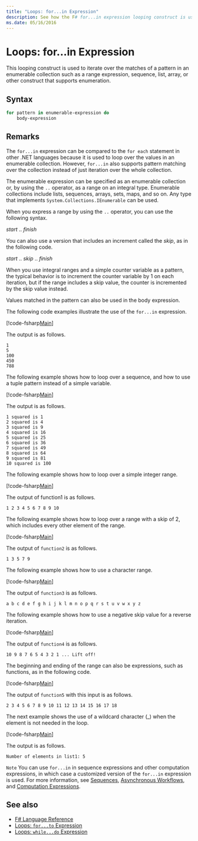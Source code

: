 ```yaml
---
title: "Loops: for...in Expression"
description: See how the F# for...in expression looping construct is used to iterate over the matches of a pattern in an enumerable collection.
ms.date: 05/16/2016
---
```

# Loops: for...in Expression

This looping construct is used to iterate over the matches of a pattern in an enumerable collection such as a range expression, sequence, list, array, or other construct that supports enumeration.

## Syntax

```fsharp
for pattern in enumerable-expression do
    body-expression
```

## Remarks

The `for...in` expression can be compared to the `for each` statement in other .NET languages because it is used to loop over the values in an enumerable collection. However, `for...in` also supports pattern matching over the collection instead of just iteration over the whole collection.

The enumerable expression can be specified as an enumerable collection or, by using the `..` operator, as a range on an integral type. Enumerable collections include lists, sequences, arrays, sets, maps, and so on. Any type that implements `System.Collections.IEnumerable` can be used.

When you express a range by using the `..` operator, you can use the following syntax.

*start* .. *finish*

You can also use a version that includes an increment called the *skip*, as in the following code.

*start* .. *skip* .. *finish*

When you use integral ranges and a simple counter variable as a pattern, the typical behavior is to increment the counter variable by 1 on each iteration, but if the range includes a skip value, the counter is incremented by the skip value instead.

Values matched in the pattern can also be used in the body expression.

The following code examples illustrate the use of the `for...in` expression.

[!code-fsharp[Main](../../../samples/snippets/fsharp/lang-ref-2/snippet5201.fs)]

The output is as follows.

```
1
5
100
450
788
```

The following example shows how to loop over a sequence, and how to use a tuple pattern instead of a simple variable.

[!code-fsharp[Main](../../../samples/snippets/fsharp/lang-ref-2/snippet5202.fs)]

The output is as follows.

```
1 squared is 1
2 squared is 4
3 squared is 9
4 squared is 16
5 squared is 25
6 squared is 36
7 squared is 49
8 squared is 64
9 squared is 81
10 squared is 100
```

The following example shows how to loop over a simple integer range.

[!code-fsharp[Main](../../../samples/snippets/fsharp/lang-ref-2/snippet5203.fs)]

The output of function1 is as follows.

```
1 2 3 4 5 6 7 8 9 10
```

The following example shows how to loop over a range with a skip of 2, which includes every other element of the range.

[!code-fsharp[Main](../../../samples/snippets/fsharp/lang-ref-2/snippet5204.fs)]

The output of `function2` is as follows.

```
1 3 5 7 9
```

The following example shows how to use a character range.

[!code-fsharp[Main](../../../samples/snippets/fsharp/lang-ref-2/snippet5205.fs)]

The output of `function3` is as follows.

```
a b c d e f g h i j k l m n o p q r s t u v w x y z
```

The following example shows how to use a negative skip value for a reverse iteration.

[!code-fsharp[Main](../../../samples/snippets/fsharp/lang-ref-2/snippet5208.fs)]

The output of `function4` is as follows.

```
10 9 8 7 6 5 4 3 2 1 ... Lift off!
```

The beginning and ending of the range can also be expressions, such as functions, as in the following code.

[!code-fsharp[Main](../../../samples/snippets/fsharp/lang-ref-2/snippet5206.fs)]

The output of `function5` with this input is as follows.

```
2 3 4 5 6 7 8 9 10 11 12 13 14 15 16 17 18
```

The next example shows the use of a wildcard character (\_) when the element is not needed in the loop.

[!code-fsharp[Main](../../../samples/snippets/fsharp/lang-ref-2/snippet5207.fs)]

The output is as follows.

```
Number of elements in list1: 5
```

`Note` You can use `for...in` in sequence expressions and other computation expressions, in which case a customized version of the `for...in` expression is used. For more information, see [Sequences](sequences.md), [Asynchronous Workflows](asynchronous-workflows.md), and [Computation Expressions](computation-expressions.md).

## See also

- [F# Language Reference](index.md)
- [Loops: `for...to` Expression](loops-for-to-expression.md)
- [Loops: `while...do` Expression](loops-while-do-expression.md)